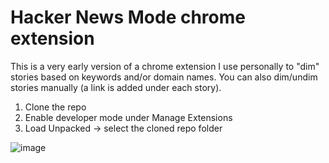# Hacker News Mode chrome extension

This is a very early version of a chrome extension I use personally to "dim" stories based on keywords and/or domain names. You can also dim/undim stories manually (a link is added under each story).

1. Clone the repo
1. Enable developer mode under Manage Extensions
2. Load Unpacked -> select the cloned repo folder

![image](https://github.com/khaledh/hn-mod/assets/2148408/2b9b50c6-1245-4b62-b6be-e2408f215e6f)
